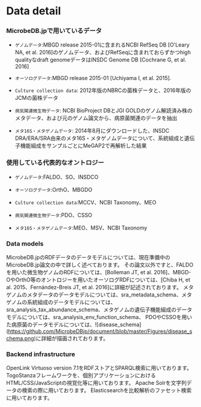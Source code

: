 # Data detail
### MicrobeDB.jpで用いているデータ
+   `ゲノムデータ`:MBGD release 2015-01に含まれるNCBI RefSeq DB [O'Leary NA, et al. 2016]のゲノムデータ、およびRefSeqに含まれておらずかつhigh qualityなdraft genomeデータはINSDC Genome DB [Cochrane G, et al. 2016]

+   `オーソログデータ`:MBGD release 2015-01 [Uchiyama I, et al. 2015].

+   `Culture collection data`: 2012年版のNBRCの菌株データと、2016年版のJCMの菌株データ

+   `病気関連微生物データ`: NCBI BioProject DBとJGI GOLDのゲノム解読済み株のメタデータ、および元のゲノム論文から、病原菌関連のデータを抽出

+   `メタ16S・メタゲノムデータ`: 2014年8月にダウンロードした、INSDC DRA/ERA/SRA由来のメタ16S・メタゲノムデータについて、系統組成と遺伝子機能組成をサンプルごとにMeGAP2で再解析した結果

### 使用している代表的なオントロジー
+   `ゲノムデータ`:FALDO、SO、INSDCO

+   `オーソログデータ`:OrthO、MBGDO

+   `Culture collection data`:MCCV、NCBI Taxonomy、MEO

+   `病気関連微生物データ`:PDO、CSSO

+   `メタ16S・メタゲノムデータ`:MEO、MSV、NCBI Taxonomy

### Data models
MicrobeDB.jpのRDFデータのデータモデルについては、現在準備中のMicrobeDB.jp論文の中で詳しく述べております。
その論文以外ですと、FALDOを用いた微生物ゲノムのRDFについては、[Bolleman JT, et al. 2016]、MBGD-OやOrthO等のオントロジーを用いたオーソログRDFについては、[Chiba H, et al. 2015、Fernández-Breis JT, et al. 2016]に詳細が記述されております。
メタゲノムのメタデータのデータモデルについては、sra_metadata_schema、メタゲノムの系統組成のデータモデルについては、sra_analysis_tax_abundance_schema、メタゲノムの遺伝子機能組成のデータモデルについては、sra_analysis_env_function_schema、
PDOやCSSOを用いた病原菌のデータモデルについては、![disease_schema] (https://github.com/MicrobeDBjp/document/blob/master/Figures/disease_schema.png)に詳細が描画されております。

### Backend infrastructure
OpenLink Virtuoso version 7.1をRDFストアとSPARQL検索に用いております。
TogoStanzaフレームワークを、個別アプリケーションにおけるHTML/CSS/JavaScriptの視覚化等に用いております。
Apache Solrを文字列データの検索の際に用いております。
Elasticsearchを比較解析のファセット検索に用いております。
